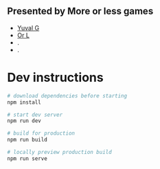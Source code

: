 ## Presented by More or less games

- [Yuval G](https://twitter.com/ubershmekel)
- [Or L](https://twitter.com/orlitany)
- .
- .

# Dev instructions

```bash
# download dependencies before starting
npm install

# start dev server
npm run dev

# build for production
npm run build

# locally preview production build
npm run serve

```
